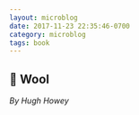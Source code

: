 ```yaml
---
layout: microblog
date: 2017-11-23 22:35:46-0700
category: microblog
tags: book
---
```

## 📖 Wool
*By Hugh Howey*
